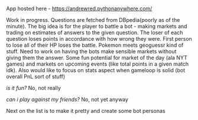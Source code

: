 App hosted here - https://andrewred.pythonanywhere.com/

Work in progress. Questions are fetched from DBpedia(poorly as of the minute). The big idea is for the player to battle a bot - making markets and trading on estimates of answers to the given question. The loser of each question loses points in accordance with how wrong they were. First person to lose all of their HP loses the battle. Pokemon meets geoguessr kind of stuff. Need to work on having the bots make sensible markets without giving them the answer. Some fun potential for market of the day (ala NYT games) and markets on upcoming events (like total points in a given match idk). Also would like to focus on stats aspect when gameloop is solid (bot overall PnL sort of stuff) 

_is it fun?_
No, not really

_can i play against my friends?_
No, not yet anyway

Next on the list is to make it pretty and create some bot personas
